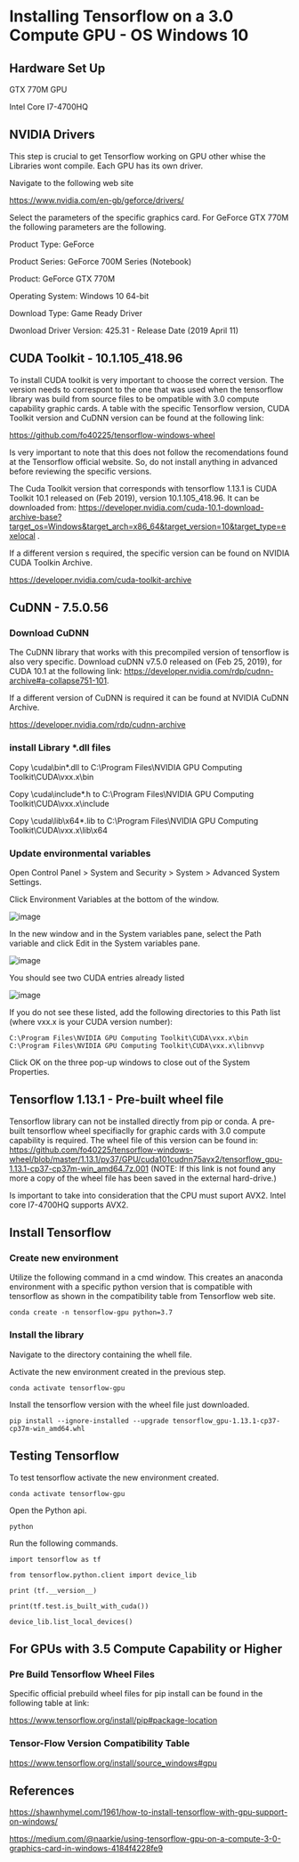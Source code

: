 # Installing Tensorflow on a 3.0 Compute GPU - OS Windows 10

## Hardware Set Up

GTX 770M GPU

Intel Core I7-4700HQ

## NVIDIA Drivers

This step is crucial to get Tensorflow working on GPU other whise the Libraries wont compile. Each GPU has its own driver.

Navigate to the following web site

https://www.nvidia.com/en-gb/geforce/drivers/

Select the parameters of the specific graphics card. For GeForce GTX 770M the following parameters are the following.

Product Type: GeForce

Product Series: GeForce 700M Series (Notebook)

Product: GeForce GTX 770M

Operating System: Windows 10 64-bit

Download Type: Game Ready Driver

Dwonload Driver Version: 425.31 - Release Date (2019 April 11)

## CUDA Toolkit - 10.1.105_418.96

To install CUDA toolkit is very important to choose the correct version. The version needs to correspont to the one that was used when the tensorflow library was build from source files to be ompatible with 3.0 compute capability graphic cards. A table with the specific Tensorflow version, CUDA Toolkit version and CuDNN version can be found at the following link:

https://github.com/fo40225/tensorflow-windows-wheel

Is very important to note that this does not follow the recomendations found at the Tensorflow official website. So, do not install anything in advanced before reviewing the specific versions.

The Cuda Toolkit version that corresponds with tensorflow 1.13.1 is CUDA Toolkit 10.1 released on (Feb 2019), version 10.1.105_418.96. It can be downloaded from: https://developer.nvidia.com/cuda-10.1-download-archive-base?target_os=Windows&target_arch=x86_64&target_version=10&target_type=exelocal .

If a different version s required, the specific version can be found on NVIDIA CUDA Toolkin Archive. 

https://developer.nvidia.com/cuda-toolkit-archive

## CuDNN - 7.5.0.56

### Download CuDNN

The CuDNN library that works with this precompiled version of tensorflow is also very specific. Download cuDNN v7.5.0 released on (Feb 25, 2019), for CUDA 10.1 at the following link: https://developer.nvidia.com/rdp/cudnn-archive#a-collapse751-101.

If a different version of CuDNN is required it can be found at NVIDIA CuDNN Archive.

https://developer.nvidia.com/rdp/cudnn-archive

### install Library *.dll files 

Copy <cuDNN directory>\cuda\bin\*.dll to C:\Program Files\NVIDIA GPU Computing Toolkit\CUDA\vxx.x\bin
  
Copy <cuDNN directory>\cuda\include\*.h to C:\Program Files\NVIDIA GPU Computing Toolkit\CUDA\vxx.x\include
  
Copy <cuDNN directory>\cuda\lib\x64\*.lib to C:\Program Files\NVIDIA GPU Computing Toolkit\CUDA\vxx.x\lib\x64
  
### Update environmental variables
  
Open Control Panel > System and Security > System > Advanced System Settings.

Click Environment Variables at the bottom of the window.

![image](https://user-images.githubusercontent.com/38021152/111084046-7be88280-8508-11eb-8006-0a6b606b1e9f.png)

In the new window and in the System variables pane, select the Path variable and click Edit in the System variables pane.

![image](https://user-images.githubusercontent.com/38021152/111083959-2d3ae880-8508-11eb-9d62-3101a460ddfd.png)

You should see two CUDA entries already listed

![image](https://user-images.githubusercontent.com/38021152/111083973-4479d600-8508-11eb-804c-051de0b234b9.png)

If you do not see these listed, add the following directories to this Path list (where vxx.x is your CUDA version number):

    C:\Program Files\NVIDIA GPU Computing Toolkit\CUDA\vxx.x\bin
    C:\Program Files\NVIDIA GPU Computing Toolkit\CUDA\vxx.x\libnvvp

Click OK on the three pop-up windows to close out of the System Properties.


## Tensorflow 1.13.1 - Pre-built wheel file

Tensorflow library can not be installed directly from pip or conda. A pre-built tensorflow wheel specifiaclly for graphic cards with 3.0 compute capability is required. The wheel file of this version can be found in: https://github.com/fo40225/tensorflow-windows-wheel/blob/master/1.13.1/py37/GPU/cuda101cudnn75avx2/tensorflow_gpu-1.13.1-cp37-cp37m-win_amd64.7z.001  (NOTE: If this link is not found any more a copy of the wheel file has been saved in the external hard-drive.)

Is important to take into consideration that the CPU must suport AVX2. Intel core I7-4700HQ supports AVX2.

## Install Tensorflow

### Create new environment

Utilize the following command in a cmd window. This creates an anaconda environment with a specific python version that is compatible with tensorflow as shown in the compatibility table from Tensorflow web site.

    conda create -n tensorflow-gpu python=3.7

### Install the library

Navigate to the directory containing the whell file.

Activate the new environment created in the previous step.

    conda activate tensorflow-gpu
   
Install the tensorflow version with the wheel file just downloaded.

    pip install --ignore-installed --upgrade tensorflow_gpu-1.13.1-cp37-cp37m-win_amd64.whl

## Testing Tensorflow

To test tensorflow activate the new environment created.

    conda activate tensorflow-gpu

Open the Python api.

    python

Run the following commands.

    import tensorflow as tf

    from tensorflow.python.client import device_lib

    print (tf.__version__)

    print(tf.test.is_built_with_cuda())

    device_lib.list_local_devices()

## For GPUs with 3.5 Compute Capability or Higher

### Pre Build Tensorflow Wheel Files

Specific official prebuild wheel files for pip install can be found in the following table at link:

https://www.tensorflow.org/install/pip#package-location

### Tensor-Flow Version Compatibility Table

https://www.tensorflow.org/install/source_windows#gpu

## References

https://shawnhymel.com/1961/how-to-install-tensorflow-with-gpu-support-on-windows/

https://medium.com/@naarkie/using-tensorflow-gpu-on-a-compute-3-0-graphics-card-in-windows-4184f4228fe9

